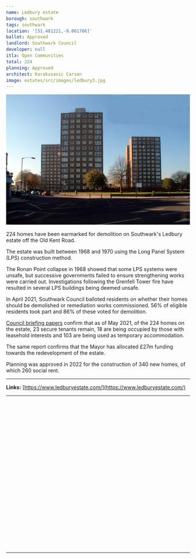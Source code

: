 ```yaml
---
name: Ledbury estate
borough: southwark
tags: southwark
location: '[51.481221,-0.061766]'
ballot: Approved
landlord: Southwark Council
developer: null
itla: Open Communities
total: 224
planning: Approved
architect: Karakusavic Carson
image: estates/src/images/ledbury3.jpg
---
```

![Ledbury estate image](src/images/ledbury3.jpg)

224 homes have been earmarked for demolition on Southwark's Ledbury estate off the Old Kent Road.

The estate was built between 1968 and 1970 using the Long Panel System (LPS) construction method.

The Ronan Point collapse in 1968 showed that some LPS systems were unsafe, but successive governments failed to ensure strengthening works were carried out. Investigations following the Grenfell Tower fire have resulted in several LPS buildings being deemed unsafe.

In April 2021, Southwark Council balloted residents on whether their homes should be demolished or remediation works commissioned. 56% of eligible residents took part and 86% of these voted for demolition.

[Council briefing papers](https://moderngov.southwark.gov.uk/documents/s100047/Report%20Ledbury%20Estate%20Towers.pdf) confirm that as of May 2021, of the 224 homes on the estate, 23 secure tenants remain, 18 are being occupied by those with leasehold interests and 103 are being used as temporary accommodation.

The same report confirms that the Mayor has allocated £27m funding towards the redevelopment of the estate. 

Planning was approved in 2022 for the construction of 340 new homes, of which 260 social rent.

---

__Links:__
[https://www.ledburyestate.com/](https://www.ledburyestate.com/)

---

<!------------THE CODE BELOW RENDERS THE MAP - DO NOT EDIT! ---------------------------->

<div id="map" style="width: 100%; height: 400px;"></div>

<script>
  var map = L.map('map').setView({{ location }}, 13);
  L.tileLayer('https://tile.openstreetmap.org/{z}/{x}/{y}.png', {
  maxZoom: 19,
attribution: '&copy; <a href="http://www.openstreetmap.org/copyright">OpenStreetMap</a>'
}).addTo(map);
var circle = L.circle({{ location }}, {
    color: 'red',
    fillColor: '#f03',
    fillOpacity: 0.5,
    radius: 500
}).addTo(map);
</script>

---


